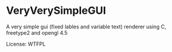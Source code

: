 # VeryVerySimpleGUI
A very simple gui (fixed lables and variable text) renderer using C, freetype2 and opengl 4.5

License: WTFPL
